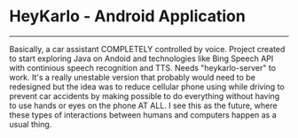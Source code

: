 <h1>HeyKarlo - Android Application</h1>
<hr>
Basically, a car assistant COMPLETELY controlled by voice. Project created to start
exploring Java on Andoid and technologies like Bing Speech API with continious 
speech recognition and TTS. Needs "heykarlo-server" to work. It's a really unestable
version that probably would need to be redesigned but the idea was to reduce cellular phone
using while driving to prevent car accidents by making possible to do everything without having to
use hands or eyes on the phone AT ALL. I see this as the future, where these types of interactions
between humans and computers happen as a usual thing.
